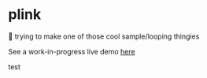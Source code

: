 # plink

:musical_note: trying to make one of those cool sample/looping thingies

See a work-in-progress live demo [here](https://diaan.github.io/plink/)

test
